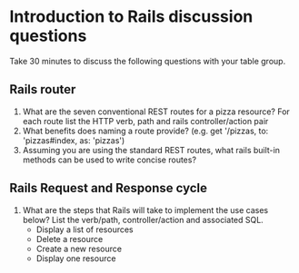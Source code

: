# Introduction to Rails discussion questions
Take 30 minutes to discuss the following questions with your table group.

## Rails router
1. What are the seven conventional REST routes for a pizza resource? For each route list the HTTP verb, path and rails controller/action pair
2. What benefits does naming a route provide? (e.g. get '/pizzas, to: 'pizzas#index, as: 'pizzas')
3. Assuming you are using the standard REST routes, what rails built-in methods can be used to write concise routes?

## Rails Request and Response cycle
1. What are the steps that Rails will take to implement the use cases below? List the verb/path, controller/action and associated SQL.
    - Display a list of resources
    - Delete a resource
    - Create a new resource
    - Display one resource
